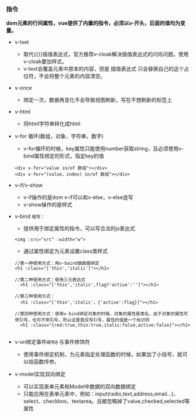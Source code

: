 ### 指令
**dom元素的行间属性，vue提供了内置的指令，必须以v-开头，后面的值均为变量。**

+ v-txet
    - 取代{{}}插值表达式，官方推荐v-cloak解决插值表达式的闪烁问题。使用v-cloak要加样式。
    - v-text会覆盖元素中原本的内容，但是 插值表达式 只会替换自己的这个占位符，不会将整个元素的内容清空。
+ v-once 
    - 绑定一次，数据再变化不会导致视图刷新，写在不想刷新的标签上
+ v-html 
    - 将html字符串转化成html
+ v-for 循环(数组，对象，字符串，数字)  
    - v-for循环的时候，key属性只能使用number获取string，且必须使用v-bind属性绑定的形式，指定key的值
    ```  
    <div v-for="value in/of 数组"></div>  
    <div v-for="(value，index) in/of 数组"></div>
    ```
+ v-if/v-show
    - v-if操作的是dom v-if可以和v-else，v-else连写
    - v-show操作的是样式

+ v-bind `缩写：`
    - 提供用于绑定属性的指令，可以写合法的js表达式
    ```
    <img :src="src" :width="w">
    ```
    - 通过属性绑定为元素设置class类样式
    ```
    //第一种使用方式：用v-baind做数据绑定
    <h1 :class="['thin','italic']"></h1>
    
    //第二种使用方式：使用三元表达式
      <h1 :class="['thin','italic',flag?'active':'']"></h1>
      
    //第三种使用方式：
      <h1 :class="['thin','italic'，{'active':flag}]"></h1>
      
    //第四种使用方式：使用v-bind绑定对象的时候，对象的属性是类名，由于对象的属性可带引号，也可不带引号，所以这里我没写引号，属性的值是一个标识符
      <h1 :class="{red:true,thin:true,italic:false,active:false}"></h1>
      
    ```
+ v-on绑定事件`缩写@` 与事件修饰符
    - 使用事件绑定机制，为元素指定处理函数的时候，如果加了小括号，就可以给函数传参。
      
+ v-model实现双向绑定
    - 可以实现表单元素和Model中数据的双向数据绑定
    - 只能应用在表单元素中，例如：input(radio,text,address,email...)、select、checkbox、textarea。且被忽略掉了value,checked,selected等属性
    